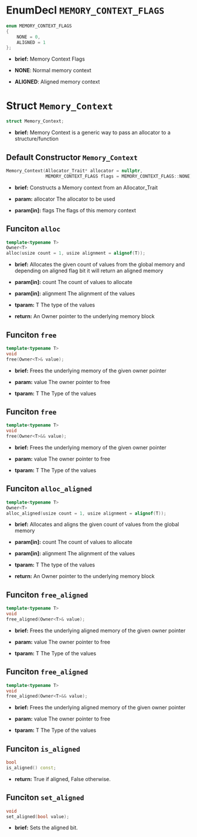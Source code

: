 # EnumDecl `MEMORY_CONTEXT_FLAGS`
```C++
enum MEMORY_CONTEXT_FLAGS
{
	NONE = 0,
	ALIGNED = 1
};
```
 - **brief:**      Memory Context Flags  - **NONE**: Normal memory context - **ALIGNED**: Aligned memory context
# Struct `Memory_Context`
```C++
struct Memory_Context;
```
 - **brief:**      Memory Context is a generic way to pass an allocator to a structure/function
## Default Constructor `Memory_Context`
```C++
Memory_Context(Allocator_Trait* allocator = nullptr,
			   MEMORY_CONTEXT_FLAGS flags = MEMORY_CONTEXT_FLAGS::NONE);
```
 - **brief:**      Constructs a Memory context from an Allocator_Trait - **param:**      allocator  The allocator to be used - **param[in]:**  flags      The flags of this memory context
## Funciton `alloc`
```C++
template<typename T>
Owner<T>
alloc(usize count = 1, usize alignment = alignof(T));
```
 - **brief:**      Allocates the given count of values from the global memory and depending on aligned flag bit it will return an aligned memory - **param[in]:**  count      The count of values to allocate - **param[in]:**  alignment  The alignment of the values - **tparam:**     T          The type of the values - **return:**     An Owner pointer to the underlying memory block
## Funciton `free`
```C++
template<typename T>
void
free(Owner<T>& value);
```
 - **brief:**      Frees the underlying memory of the given owner pointer - **param:**      value  The owner pointer to free - **tparam:**     T      The Type of the values
## Funciton `free`
```C++
template<typename T>
void
free(Owner<T>&& value);
```
 - **brief:**      Frees the underlying memory of the given owner pointer - **param:**      value  The owner pointer to free - **tparam:**     T      The Type of the values
## Funciton `alloc_aligned`
```C++
template<typename T>
Owner<T>
alloc_aligned(usize count = 1, usize alignment = alignof(T));
```
 - **brief:**      Allocates and aligns the given count of values from the global memory - **param[in]:**  count      The count of values to allocate - **param[in]:**  alignment  The alignment of the values - **tparam:**     T          The type of the values - **return:**     An Owner pointer to the underlying memory block
## Funciton `free_aligned`
```C++
template<typename T>
void
free_aligned(Owner<T>& value);
```
 - **brief:**      Frees the underlying aligned memory of the given owner pointer - **param:**      value  The owner pointer to free - **tparam:**     T      The Type of the values
## Funciton `free_aligned`
```C++
template<typename T>
void
free_aligned(Owner<T>&& value);
```
 - **brief:**      Frees the underlying aligned memory of the given owner pointer - **param:**      value  The owner pointer to free - **tparam:**     T      The Type of the values
## Funciton `is_aligned`
```C++
bool
is_aligned() const;
```
 - **return:**     True if aligned, False otherwise.
## Funciton `set_aligned`
```C++
void
set_aligned(bool value);
```
 - **brief:**      Sets the aligned bit.
